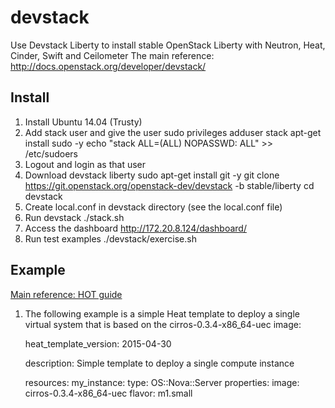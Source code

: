 # devstack
Use Devstack Liberty to install stable OpenStack Liberty with Neutron, Heat, Cinder, Swift and Ceilometer
The main reference: http://docs.openstack.org/developer/devstack/

## Install
1. Install Ubuntu 14.04 (Trusty)
2. Add stack user and give the user sudo privileges
  adduser stack
  apt-get install sudo -y
  echo "stack ALL=(ALL) NOPASSWD: ALL" >> /etc/sudoers
3. Logout and login as that user
4. Download devstack liberty
  sudo apt-get install git -y
  git clone https://git.openstack.org/openstack-dev/devstack -b stable/liberty
  cd devstack
5. Create local.conf in devstack directory (see the local.conf file)
6. Run devstack
  ./stack.sh
7. Access the dashboard
  http://172.20.8.124/dashboard/
8. Run test examples
  ./devstack/exercise.sh

## Example
[Main reference: HOT guide](http://docs.openstack.org/developer/heat/template_guide/hot_guide.html)<br>
1. The following example is a simple Heat template to deploy a single virtual system that is based on the cirros-0.3.4-x86_64-uec image:<br>

    heat_template_version: 2015-04-30 

    description: Simple template to deploy a single compute instance

    resources:
    my_instance:
      type: OS::Nova::Server
      properties:
        image: cirros-0.3.4-x86_64-uec
        flavor: m1.small
